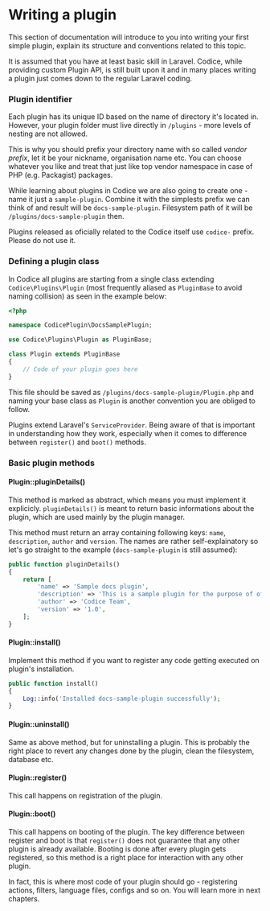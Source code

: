 # Writing a plugin

This section of documentation will introduce to you into writing your first simple plugin,
explain its structure and conventions related to this topic.

<div class="alert alert-info">
It is assumed that you have at least basic skill in Laravel. Codice, while providing
custom Plugin API, is still built upon it and in many places writing a plugin just
comes down to the regular Laravel coding.
</div>

### Plugin identifier
Each plugin has its unique ID based on the name of directory it's located in. However,
your plugin folder must live directly in `/plugins` - more levels of nesting are not
allowed.

This is why you should prefix your directory name with so called *vendor prefix*, let
it be your nickname, organisation name etc. You can choose whatever you like and treat
that just like  top vendor namespace in case of PHP (e.g. Packagist) packages.

While learning about plugins in Codice we are also going to create one - name it just a
`sample-plugin`. Combine it with the simplests prefix we can think of and result will be
`docs-sample-plugin`. Filesystem path of it will be `/plugins/docs-sample-plugin` then.

<div class="alert alert-danger">
Plugins released as oficially related to the Codice itself use <code>codice-</code>
prefix. Please do not use it.
</div>

### Defining a plugin class
In Codice all plugins are starting from a single class extending `Codice\Plugins\Plugin`
(most frequently aliased as `PluginBase` to avoid naming collision) as seen in the example
below:

```php
<?php

namespace CodicePlugin\DocsSamplePlugin;

use Codice\Plugins\Plugin as PluginBase;

class Plugin extends PluginBase
{
    // Code of your plugin goes here
}
```

This file should be saved as `/plugins/docs-sample-plugin/Plugin.php` and naming your
base class as `Plugin` is another convention you are obliged to follow.

<div class="alert alert-info">
Plugins extend Laravel's <code>ServiceProvider</code>. Being aware of that is important
in understanding how they work, especially when it comes to difference between 
<code>register()</code> and <code>boot()</code> methods.
</div>

### Basic plugin methods
#### Plugin::pluginDetails()
This method is marked as abstract, which means you must implement it explicicly. `pluginDetails()`
is meant to return basic informations about the plugin, which are used mainly by the plugin manager.

This method must return an array containing following keys: `name`, `description`, `author` and
`version`. The names are rather self-explainatory so let's go straight to the example (`docs-sample-plugin`
is still assumed):

```php
public function pluginDetails()
{
    return [
        'name' => 'Sample docs plugin',
        'description' => 'This is a sample plugin for the purpose of official Codice documentation',
        'author' => 'Codice Team',
        'version' => '1.0',
    ];
}
```

#### Plugin::install()
Implement this method if you want to register any code getting executed on plugin's installation.

```php
public function install()
{
    Log::info('Installed docs-sample-plugin successfully');
}
```

#### Plugin::uninstall()
Same as above method, but for uninstalling a plugin. This is probably the right place to
revert any changes done by the plugin, clean the filesystem, database etc.

#### Plugin::register()
This call happens on registration of the plugin.

#### Plugin::boot()
This call happens on booting of the plugin. The key difference between register and boot
is that `register()` does not guarantee that any other plugin is already available. Booting
is done after every plugin gets registered, so this method is a right place for interaction
with any other plugin.

In fact, this is where most code of your plugin should go - registering actions, filters,
language files, configs and so on. You will learn more in next chapters.
